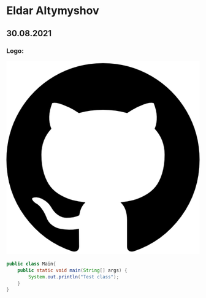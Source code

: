 # Eldar Altymyshov
## 30.08.2021

### Logo:

![alt text](image/logo.png "Eldar Altymyshov")

```java
public class Main{
    public static void main(String[] args) {
        System.out.println("Test class");
    }
}
```
